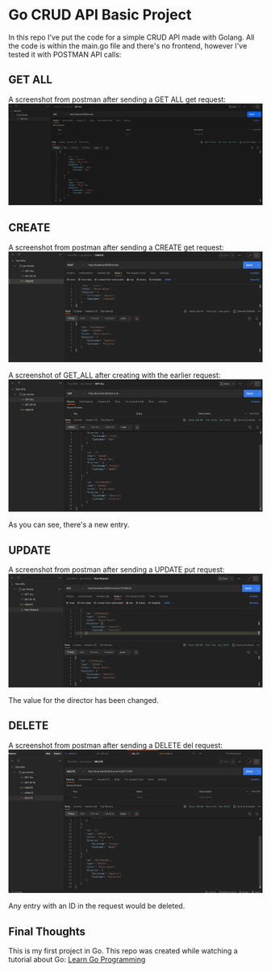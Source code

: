 # Go CRUD API Basic Project

In this repo I've put the code for a simple CRUD API made with Golang. All the code is within the main.go file and there's no frontend, however I've tested it with POSTMAN API calls:

## GET ALL

A screenshot from postman after sending a GET ALL get request:
![GET ALL](media/POSTMAN_GET_ALL.png)

## CREATE

A screenshot from postman after sending a CREATE get request:
![CREATE](media/POSTMAN_CREATE.png)

A screenshot of GET_ALL after creating with the earlier request:
![AFTER CREATE](media/POSTMAN_AFTER_CREATE.png)

As you can see, there's a new entry.

## UPDATE

A screenshot from postman after sending a UPDATE put request:
![UPDATE](media/POSTMAN_UPDATE.png)

The value for the director has been changed.

## DELETE

A screenshot from postman after sending a DELETE del request:
![DELETE](media/POSTMAN_DEL.png)

Any entry with an ID in the request would be deleted.

## Final Thoughts

This is my first project in Go.
This repo was created while watching a tutorial about Go:
[Learn Go Programming](https://www.youtube.com/watch?v=jFfo23yIWac)

